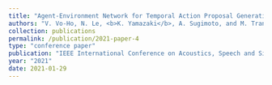 ```yaml
---
title: "Agent-Environment Network for Temporal Action Proposal Generation"
authors: "V. Vo-Ho, N. Le, <b>K. Yamazaki</b>, A. Sugimoto, and M. Tran"
collection: publications
permalink: /publication/2021-paper-4
type: "conference paper"
publication: "IEEE International Conference on Acoustics, Speech and Signal Processing (ICASSP) 2021"
year: "2021"
date: 2021-01-29
---
```

